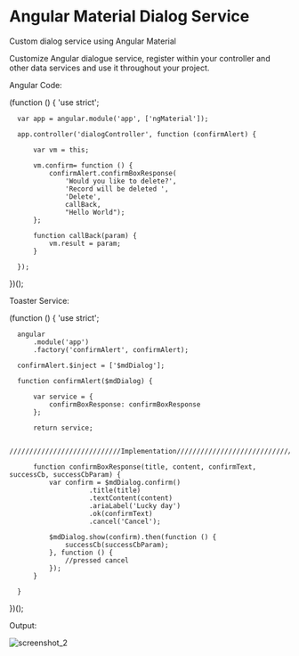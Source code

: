 # Angular Material Dialog Service
Custom dialog service using Angular Material 

Customize Angular dialogue service, register within your controller and other data services and use it throughout your project.

Angular Code:

  (function () {
      'use strict';
  
      var app = angular.module('app', ['ngMaterial']);
  
      app.controller('dialogController', function (confirmAlert) {
  
          var vm = this;
          
          vm.confirm= function () {
              confirmAlert.confirmBoxResponse(
                  'Would you like to delete?',
                  'Record will be deleted ',
                  'Delete',
                  callBack,
                  "Hello World");
          };
  
          function callBack(param) {
              vm.result = param;
          }
  
      });
  
  })();

Toaster Service:

  (function () {
      'use strict';
  
      angular
          .module('app')
          .factory('confirmAlert', confirmAlert);
  
      confirmAlert.$inject = ['$mdDialog'];
  
      function confirmAlert($mdDialog) {
  
          var service = {
              confirmBoxResponse: confirmBoxResponse
          };
  
          return service;
  
          ////////////////////////////Implementation//////////////////////////////////////
  
          function confirmBoxResponse(title, content, confirmText, successCb, successCbParam) {
              var confirm = $mdDialog.confirm()
                        .title(title)
                        .textContent(content)
                        .ariaLabel('Lucky day')
                        .ok(confirmText)
                        .cancel('Cancel');
  
              $mdDialog.show(confirm).then(function () {
                  successCb(successCbParam);
              }, function () {
                  //pressed cancel
              });
          }
  
      }
  
  })();

Output:

![screenshot_2](https://cloud.githubusercontent.com/assets/10474169/13370529/b2116e30-dccf-11e5-99cc-7605e3676ec7.png)
